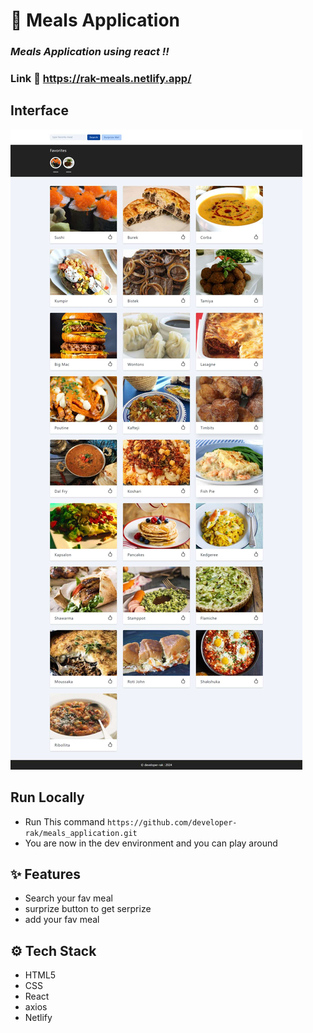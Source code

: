 ### 

# :closed_book: Meals Application

### _Meals Application using react !!_

### Link :link: https://rak-meals.netlify.app/

## Interface
<img src="img.jpg" />

## Run Locally

  - Run This command `https://github.com/developer-rak/meals_application.git`
  - You are now in the dev environment and you can play around

## ✨ Features

  - Search your fav meal
  - surprize button to get serprize
  - add your fav meal

## ⚙️ Tech Stack
  - HTML5
  - CSS
  - React
  - axios
  - Netlify
